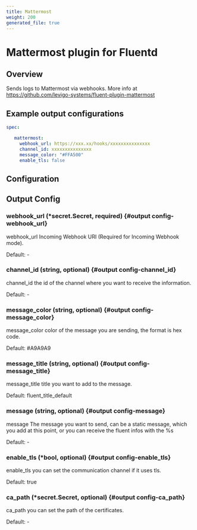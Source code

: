 ```yaml
---
title: Mattermost
weight: 200
generated_file: true
---
```


# Mattermost plugin for Fluentd
## Overview
 Sends logs to Mattermost via webhooks.
 More info at https://github.com/levigo-systems/fluent-plugin-mattermost

 ## Example output configurations
 ```yaml
 spec:

	mattermost:
	  webhook_url: https://xxx.xx/hooks/xxxxxxxxxxxxxxx
	  channel_id: xxxxxxxxxxxxxxx
	  message_color: "#FFA500"
	  enable_tls: false

 ```

## Configuration
## Output Config

### webhook_url (*secret.Secret, required) {#output config-webhook_url}

webhook_url Incoming Webhook URI (Required for Incoming Webhook mode). 

Default: -

### channel_id (string, optional) {#output config-channel_id}

channel_id the id of the channel where you want to receive the information. 

Default: -

### message_color (string, optional) {#output config-message_color}

message_color color of the message you are sending, the format is hex code.  

Default:  #A9A9A9

### message_title (string, optional) {#output config-message_title}

message_title title you want to add to the message.  

Default:  fluent_title_default

### message (string, optional) {#output config-message}

message The message you want to send, can be a static message, which you add at this point, or you can receive the fluent infos with the %s 

Default: -

### enable_tls (*bool, optional) {#output config-enable_tls}

enable_tls you can set the communication channel if it uses tls.  

Default:  true

### ca_path (*secret.Secret, optional) {#output config-ca_path}

ca_path you can set the path of the certificates. 

Default: -


